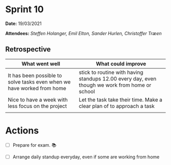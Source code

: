 
# Sprint 10

**Date:** 19/03/2021

**Attendees:** *Steffen Holanger, Emil Elton, Sander Hurlen, Christoffer Træen*

## Retrospective

| What went well                                               | What could improve                                           |
| ------------------------------------------------------------ | ------------------------------------------------------------ |
| It has been possible to solve tasks even when we have worked from home | stick to routine with having standups 12.00 every day, even though we work from home or school |
| Nice to have a week with less focus on the project           | Let the task take their time. Make a clear plan of to approach a task |
|                                                              |                                                              |

# Actions

- [ ] Prepare for exam. 📚
- [ ] Arrange daily standup everyday, even if some are working from home

